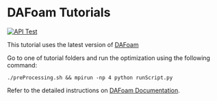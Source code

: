 # DAFoam Tutorials

[![API Test](https://github.com/DAFoam/tutorials/actions/workflows/reg_tests.yml/badge.svg)](https://github.com/DAFoam/tutorials/actions/workflows/reg_tests.yml)

This tutorial uses the latest version of [DAFoam](https://github.com/mdolab/dafoam)

Go to one of tutorial folders and run the optimization using the following command:

`./preProcessing.sh && mpirun -np 4 python runScript.py`

Refer to the detailed instructions on [DAFoam Documentation](http://dafoam.github.io).
